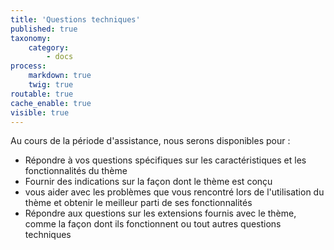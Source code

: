 ```yaml
---
title: 'Questions techniques'
published: true
taxonomy:
    category:
        - docs
process:
    markdown: true
    twig: true
routable: true
cache_enable: true
visible: true
---
```


Au cours de la période d'assistance, nous serons disponibles pour :
* Répondre à vos questions spécifiques sur les caractéristiques et les fonctionnalités du thème
* Fournir des indications sur la façon dont le thème est conçu
* vous aider avec les problèmes que vous rencontré lors de l'utilisation du thème et obtenir le meilleur parti de ses fonctionnalités
* Répondre aux questions sur les extensions fournis avec le thème, comme la façon dont ils fonctionnent ou tout autres questions techniques